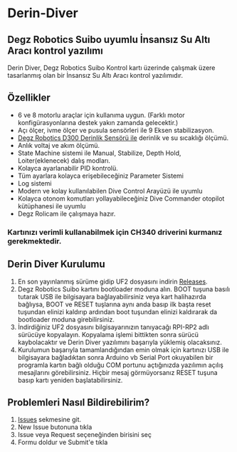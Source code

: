 # Derin-Diver
## Degz Robotics Suibo uyumlu İnsansız Su Altı Aracı kontrol yazılımı

Derin Diver, Degz Robotics Suibo Kontrol kartı üzerinde çalışmak üzere tasarlanmış olan bir İnsansız Su Altı Aracı kontrol yazılımıdır. 

## Özellikler

- 6 ve 8 motorlu araçlar için kullanıma uygun. (Farklı motor konfigürasyonlarına destek yakın zamanda gelecektir.)
- Açı ölçer, ivme ölçer ve pusula sensörleri ile 9 Eksen stabilizasyon.
- [Degz Robotics D300 Derinlik Sensörü ile](https://degzrobotics.com/product/derinlik-ve-sicaklik-sensoru/) derinlik ve su sıcaklığı ölçümü.
- Anlık voltaj ve akım ölçümü.
- State Machine sistemi ile Manual, Stabilize, Depth Hold, Loiter(eklenecek) dalış modları.
- Kolayca ayarlanabilir PID kontrolü.
- Tüm ayarlara kolayca erişebileceğiniz Parameter Sistemi
- Log sistemi
- Modern ve kolay kullanılabilen Dive Control Arayüzü ile uyumlu
- Kolayca otonom komutları yollayabileceğiniz Dive Commander otopilot kütüphanesi ile uyumlu
- Degz Rolicam ile çalışmaya hazır.

### Kartınızı verimli kullanabilmek için CH340 driverini kurmanız gerekmektedir.

## Derin Diver Kurulumu

1. En son yayınlanmış sürüme gidip UF2 dosyasını indirin [Releases](https://github.com/degzrobotics/Derin-Diver/releases/tag/latest).
2. Degz Robotics Suibo kartını bootloader moduna alın. BOOT tuşuna basılı tutarak USB ile bilgisayara bağlayabilirsiniz veya kart halihazırda bağlıysa, BOOT ve RESET tuşlarına aynı anda basıp ilk başta reset tuşundan elinizi kaldırıp ardından boot tuşundan elinizi kaldırarak da bootloader moduna girebilirsiniz.
3. İndirdiğiniz UF2 dosyasını bilgisayarınızın tanıyacağı RPI-RP2 adlı sürücüye kopyalayın. Kopyalama işlemi bittikten sonra sürücü kaybolacaktır ve Derin Diver yazılımını başarıyla yüklemiş olacaksınız.
4. Kurulumun başarıyla tamamlandığından emin olmak için kartınızı USB ile bilgisayara bağladıktan sonra Arduino vb Serial Port okuyabilen bir programla kartın bağlı olduğu COM portunu açtığınızda yazılımın açılış mesajlarını görebilirsiniz. Hiçbir mesaj görmüyorsanız RESET tuşuna basıp kartı yeniden başlatabilirsiniz.

## Problemleri Nasıl Bildirebilirim?

1. [Issues](https://github.com/degzrobotics/Derin-Diver/issues) sekmesine git.
2. New Issue butonuna tıkla
3. Issue veya Request seçeneğinden birisini seç
4. Formu doldur ve Submit'e tıkla
